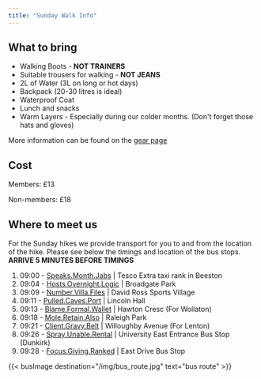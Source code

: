 ```yaml
---
title: "Sunday Walk Info"
---
```


## What to bring
- Walking Boots - **NOT TRAINERS** 
- Suitable trousers for walking - **NOT JEANS**
- 2L of Water (3L on long or hot days)
- Backpack (20-30 litres is ideal)
- Waterproof Coat 
- Lunch and snacks
- Warm Layers - Especially during our colder months. (Don't forget those hats and gloves)

More information can be found on the [gear page](/gear)

## Cost
Members: £13

Non-members: £18

## Where to meet us
For the Sunday hikes we provide transport for you to and from the location of the hike. Please see below the timings and location of the bus stops. 
**ARRIVE 5 MINUTES BEFORE TIMINGS**

1. 09:00 - [Speaks.Month.Jabs](https://what3words.com/speaks.month.jabs)  | Tesco Extra taxi rank in Beeston
2. 09:04 - [Hosts.Overnight.Logic](https://what3words.com/hosts.overnight.logic) | Broadgate Park
3. 09:09 - [Number.Villa.Files](https://what3words.com/number.villa.files) | David Ross Sports Village
4. 09:11 - [Pulled.Caves.Port](https://what3words.com/pulled.caves.port) | Lincoln Hall
5. 09:13 - [Blame.Formal.Wallet](https://what3words.com/blame.formal.wallet) | Hawton Cresc (For Wollaton)
6. 09:18 - [Mole.Retain.Also](https://what3words.com/mole.retain.also) | Raleigh Park
7. 09:21 - [Client.Gravy.Belt](https://what3words.com/client.gravy.belt) | Willoughby Avenue (For Lenton)
8. 09:26 - [Spray.Unable.Rental](https://what3words.com/spray.unable.rental) | University East Entrance Bus Stop (Dunkirk) 
9.  09:28 - [Focus.Giving.Ranked](https://what3words.com/focus.giving.ranked) | East Drive Bus Stop

{{< busImage destination="/img/bus_route.jpg" text="bus route" >}}